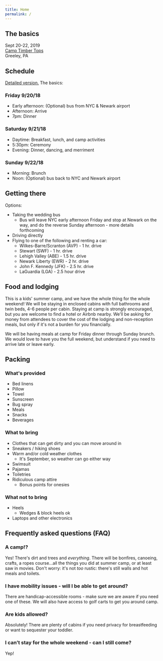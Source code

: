 ```yaml
---
title: Home
permalink: /
---
```


## The basics

Sept 20-22, 2019<br>
[Camp Timber Tops](https://goo.gl/maps/y4kaPXRxMxT2)<br>
Greeley, PA

## Schedule

[Detailed version.](https://docs.google.com/spreadsheets/d/1K9dkzbGwUyas4RwjlyMeT2W_QGIkFWSuil9DN-9U4us/edit?usp=sharing) The basics:

### Friday 9/20/18

* Early afternoon: (Optional) bus from NYC & Newark airport
* Afternoon: Arrive
* 7pm: Dinner

### Saturday 9/21/18

* Daytime: Breakfast, lunch, and camp activities
* 5:30pm: Ceremony
* Evening: Dinner, dancing, and merriment

### Sunday 9/22/18

* Morning: Brunch
* Noon: (Optional) bus back to NYC and Newark airport

## Getting there

Options:

* Taking the wedding bus
    * Bus will leave NYC early afternoon Friday and stop at Newark on the way, and do the reverse Sunday afternoon - more details forthcoming
* Driving directly
* Flying to one of the following and renting a car:
    * Wilkes-Barre/Scranton (AVP) - 1 hr. drive
    * Stewart (SWF) - 1 hr. drive
    * Lehigh Valley (ABE) - 1.5 hr. drive
    * Newark Liberty (EWR) - 2 hr. drive
    * John F. Kennedy (JFK) - 2.5 hr. drive
    * LaGuardia (LGA) - 2.5 hour drive

## Food and lodging

This is a kids' summer camp, and we have the whole thing for the whole weekend! We will be staying in enclosed cabins with full bathrooms and twin beds, 4-6 people per cabin. Staying at camp is strongly encouraged, but you are welcome to find a hotel or Airbnb nearby. We'll be asking for money from attendees to cover the cost of the lodging and non-reception meals, but only if it's not a burden for you financially.

We will be having meals at camp for Friday dinner through Sunday brunch. We would love to have you the full weekend, but understand if you need to arrive late or leave early.

## Packing

### What's provided

* Bed linens
* Pillow
* Towel
* Sunscreen
* Bug spray
* Meals
* Snacks
* Beverages

### What to bring

* Clothes that can get dirty and you can move around in
* Sneakers / hiking shoes
* Warm and/or cold weather clothes
    * It's September, so weather can go either way
* Swimsuit
* Pajamas
* Toiletries
* Ridiculous camp attire
    * Bonus points for onesies

### What not to bring

* Heels
    * Wedges & block heels ok
* Laptops and other electronics

## Frequently asked questions (FAQ)

### A camp!?

Yes! There's dirt and trees and _everything_. There will be bonfires, canoeing, crafts, a ropes course...all the things you did at summer camp, or at least saw in movies. Don't worry: it's not _too_ rustic: there's still walls and hot meals and toilets.

### I have mobility issues - will I be able to get around?

There are handicap-accessible rooms - make sure we are aware if you need one of these. We will also have access to golf carts to get you around camp.

### Are kids allowed?

Absolutely! There are plenty of cabins if you need privacy for breastfeeding or want to sequester your toddler.

### I can’t stay for the whole weekend - can I still come?

Yep!
